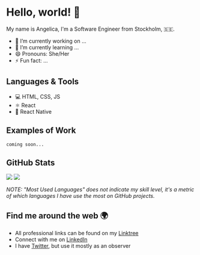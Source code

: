 # Hello, world! 👋

My name is Angelica, I'm a Software Engineer from Stockholm, 🇸🇪.

- 🔭 I’m currently working on ...
- 🌱 I’m currently learning ...
- 😄 Pronouns: She/Her
- ⚡ Fun fact: ...

## Languages & Tools

* 💻 HTML, CSS, JS
* ⚛ React
* 📱 React Native

## Examples of Work

```
coming soon...
```

## GitHub Stats

<img src="https://github-readme-stats.vercel.app/api?username=angelicagardner&count_private=true&show_icons=true&include_all_commits=true&hide_border=true&hide_title=true&theme=onedark" />

<img src="https://github-readme-stats.vercel.app/api/top-langs/?username=angelicagardner&show_icons=true&title_color=000000&icon_color=2A75CF&text_color=000000&bg_color=ffffff&layout=compact">

*NOTE: "Most Used Languages" does not indicate my skill level, it's a metric of which languages I have use the most on GitHub projects.*

## Find me around the web 🌍
- All professional links can be found on my [Linktree](https://linktr.ee/angelicagardner)
- Connect with me on [LinkedIn](https://www.linkedin.com/in/angelica-gardner/)
- I have [Twitter](https://twitter.com/ahjelmgardner), but use it mostly as an observer
